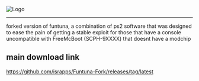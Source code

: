 
![Logo](https://github.com/israpps/Funtuna-Fork/blob/main/logos%20%26%20others/github%20logo.png "Funtuna logo")
***




forked version of funtuna, a combination of ps2 software that was designed to ease the pain of getting a stable exploit for those that have a console uncompatible with FreeMcBoot (SCPH-9XXXX) that doesnt have a modchip




## main download link 

https://github.com/israpps/Funtuna-Fork/releases/tag/latest
